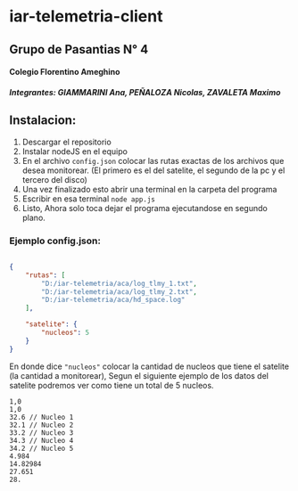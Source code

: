 # iar-telemetria-client
## Grupo de Pasantias N° 4
#### Colegio Florentino Ameghino
##### Integrantes: GIAMMARINI Ana, PEÑALOZA Nicolas, ZAVALETA Maximo


## Instalacion:

  1. Descargar el repositorio
  2. Instalar nodeJS en el equipo
  3. En el archivo `config.json` colocar las rutas exactas de los archivos que desea monitorear. (El primero es el del satelite, el segundo de la pc y el tercero del disco)
  4. Una vez finalizado esto abrir una terminal en la carpeta del programa
  5. Escribir en esa terminal `node app.js`
  6. Listo, Ahora solo toca dejar el programa ejecutandose en segundo plano.


### Ejemplo config.json:

```json

{
    "rutas": [
        "D:/iar-telemetria/aca/log_tlmy_1.txt",
        "D:/iar-telemetria/aca/log_tlmy_2.txt",
        "D:/iar-telemetria/aca/hd_space.log"
    ],

    "satelite": {
        "nucleos": 5
    }
}

```

En donde dice `"nucleos"` colocar la cantidad de nucleos que tiene el satelite (la cantidad a monitorear), Segun el siguiente ejemplo de los datos del satelite podremos ver como tiene un total de 5 nucleos.

```
1,0
1,0
32.6 // Nucleo 1
32.1 // Nucleo 2
33.2 // Nucleo 3
34.3 // Nucleo 4
34.2 // Nucleo 5
4.984
14.82984
27.651
28.
```
